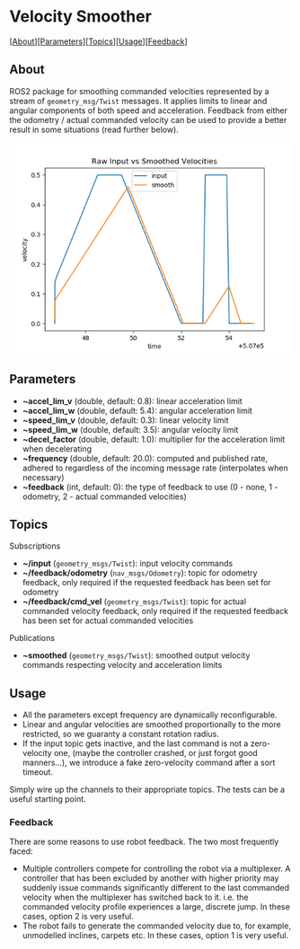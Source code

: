 # Velocity Smoother

[[About](#about)][[Parameters](#parameters)][[Topics](#topics)][[Usage](#usage)][[Feedback](#feedback)]

## About

ROS2 package for smoothing commanded velocities represented by a stream of
`geometry_msg/Twist` messages. It applies limits to linear and angular
components of both speed and acceleration. Feedback from either
the odometry / actual commanded velocity can be used to provide
a better result in some situations (read further below).

![Profiles](test/translational_smoothing_profiles.png)

## Parameters

* **~accel_lim_v** (double, default: 0.8): linear acceleration limit
* **~accel_lim_w** (double, default: 5.4): angular acceleration limit
* **~speed_lim_v** (double, default: 0.3): linear velocity limit
* **~speed_lim_w** (double, default: 3.5): angular velocity limit
* **~decel_factor** (double, default: 1.0): multiplier for the acceleration limit when decelerating
* **~frequency** (double, default: 20.0): computed and published rate, adhered to regardless of the incoming message rate (interpolates when necessary)
* **~feedback** (int, default: 0): the type of feedback to use (0 - none, 1 - odometry, 2 - actual commanded velocities)

## Topics

Subscriptions

* **~/input** (`geometry_msgs/Twist`): input velocity commands
* **~/feedback/odometry** (`nav_msgs/Odometry`): topic for odometry feedback, only required if the requested feedback has been set for odometry
* **~/feedback/cmd_vel** (`geometry_msgs/Twist`): topic for actual commanded velocity feedback, only required if the requested feedback has been set for actual commanded velocities

Publications

* **~smoothed** (`geometry_msgs/Twist`): smoothed output velocity commands respecting velocity and acceleration limits

## Usage

* All the parameters except frequency are dynamically reconfigurable.
* Linear and angular velocities are smoothed proportionally to the more restricted, so we guaranty a constant rotation radius.
* If the input topic gets inactive, and the last command is not a zero-velocity one, (maybe the controller crashed, or just forgot good manners...), we introduce a fake zero-velocity command after a sort timeout.

Simply wire up the channels to their appropriate topics. The tests can be a useful starting point.

### Feedback

There are some reasons to use robot feedback. The two most frequently faced:

* Multiple controllers compete for controlling the robot via a multiplexer. A controller that has been excluded by another with higher priority may suddenly issue commands significantly different to the
last commanded velocity when the multiplexer has switched back to it. i.e. the commanded velocity
profile experiences a large, discrete jump. In these cases, option 2 is very useful. 
* The robot fails to generate the commanded velocity due to, for example, unmodelled inclines, carpets etc. In these cases, option 1 is very useful.
